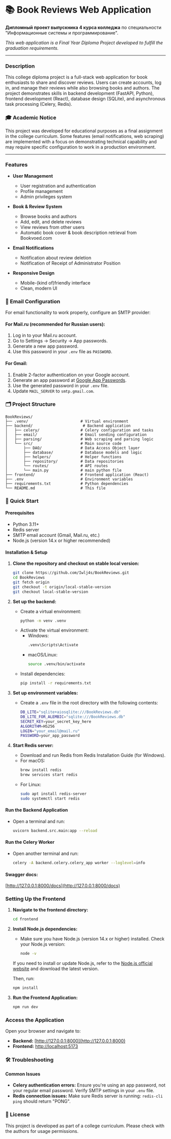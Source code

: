 # 📚 Book Reviews Web Application

**Дипломный проект выпускника 4 курса колледжа** по специальности "Информационные системы и программирование".

*This web application is a Final Year Diploma Project developed to fulfill the graduation requirements.*

---

### Description
This college diploma project is a full-stack web application for book enthusiasts to share and discover reviews. Users can create accounts, log in, and manage their reviews while also browsing books and authors. The project demonstrates skills in backend development (FastAPI, Python), frontend development (React), database design (SQLite), and asynchronous task processing (Celery, Redis).

### 🎓 Academic Notice
This project was developed for educational purposes as a final assignment in the college curriculum. Some features (email notifications, web scraping) are implemented with a focus on demonstrating technical capability and may require specific configuration to work in a production environment.

---

### Features
- **User Management**
  - User registration and authentication
  - Profile management
  - Admin privileges system

- **Book & Review System**
  - Browse books and authors
  - Add, edit, and delete reviews
  - View reviews from other users
  - Automatic book cover & book description retrieval from Bookvoed.com

- **Email Notifications**
  - Notification about review deletion
  - Notification of Receipt of Administrator Position

- **Responsive Design**
  - Mobile-(kind of)friendly interface
  - Clean, modern UI


### 📧 Email Configuration
For email functionality to work properly, configure an SMTP provider:

#### For Mail.ru (recommended for Russian users):
1. Log in to your Mail.ru account.
2. Go to Settings → Security → App passwords.
3. Generate a new app password.
4. Use this password in your `.env` file as `PASSWORD`.

#### For Gmail:
1. Enable 2-factor authentication on your Google account.
2. Generate an app password at [Google App Passwords](https://myaccount.google.com/apppasswords).
3. Use the generated password in your `.env` file.
4. Update `MAIL_SERVER` to `smtp.gmail.com`.

### 🗂️ Project Structure
```
BookReviews/
├── .venv/                       # Virtual environment
├── backend/                      # Backend application
│   ├── celery/                  # Celery configuration and tasks
│   ├── email/                   # Email sending configuration
│   ├── parsing/                 # Web scraping and parsing logic
│   └── src/                     # Main source code
│       ├── DAO/                 # Data Access Object layer
│       ├── database/            # Database models and logic
│       ├── helpers/             # Helper functions
│       ├── repository/          # Data repositories
│       └── routes/              # API routes
│       └── main.py              # main python file
├── frontend/                    # Frontend application (React)
├── .env                         # Environment variables
├── requirements.txt             # Python dependencies
└── README.md                    # This file
```

### 🚀 Quick Start

#### Prerequisites
- Python 3.11+
- Redis server
- SMTP email account (Gmail, Mail.ru, etc.)
- Node.js (version 14.x or higher recommended)

#### Installation & Setup
1. **Clone the repository and checkout on stable local version:**
   ```bash
   git clone https://github.com/Iwlj4s/BookReviews.git
   cd BookReviews
   git fetch origin
   git checkout -t origin/local-stable-version
   git checkout local-stable-version
   ```

2. **Set up the backend:**
   - Create a virtual environment:
     ```bash
     python -m venv .venv
     ```
   - Activate the virtual environment:
     - Windows:
       ```bash
       .venv\Scripts\Activate
       ```
     - macOS/Linux:
       ```bash
       source .venv/bin/activate
       ```
   - Install dependencies:
     ```bash
     pip install -r requirements.txt
     ```

3. **Set up environment variables:**
   - Create a `.env` file in the root directory with the following contents:
     ```bash
     DB_LITE="sqlite+aiosqlite:///BookReviews.db"
     DB_LITE_FOR_ALEMBIC="sqlite:///BookReviews.db"
     SECRET_KEY=your_secret_key_here
     ALGORITHM=HS256
     LOGIN="your_email@mail.ru"
     PASSWORD=your_app_password
     ```

4. **Start Redis server:**
   - Download and run Redis from Redis Installation Guide (for Windows).
   - For macOS:
     ```bash
     brew install redis
     brew services start redis
     ```
   - For Linux:
     ```bash
     sudo apt install redis-server
     sudo systemctl start redis
     ```

#### Run the Backend Application
- Open a terminal and run:
  ```bash
  uvicorn backend.src.main:app --reload
  ```

#### Run the Celery Worker
- Open another terminal and run:
  ```bash
  celery -A backend.celery.celery_app worker --loglevel=info
  ```

#### Swagger docs:
[http://127.0.0.1:8000/docs](http://127.0.0.1:8000/docs)

### Setting Up the Frontend
1. **Navigate to the frontend directory:**
   ```bash
   cd frontend
   ```

2. **Install Node.js dependencies:**
   - Make sure you have Node.js (version 14.x or higher) installed. Check your Node.js version:
     ```bash
     node -v
     ```

   If you need to install or update Node.js, refer to the [Node.js official website](https://nodejs.org/) and download the latest version.

   Then, run:
   ```bash
   npm install
   ```

3. **Run the Frontend Application:**
   ```bash
   npm run dev
   ```

### Access the Application
Open your browser and navigate to:
- **Backend:** [http://127.0.0.1:8000](http://127.0.0.1:8000)
- **Frontend:** [http://localhost:5173](http://localhost:5173)


### 🛠️ Troubleshooting
#### Common Issues
- **Celery authentication errors:** Ensure you're using an app password, not your regular email password. Verify SMTP settings in your `.env` file.
- **Redis connection issues:** Make sure Redis server is running: `redis-cli ping` should return "PONG".

### 📝 License
This project is developed as part of a college curriculum. Please check with the authors for usage permissions.


